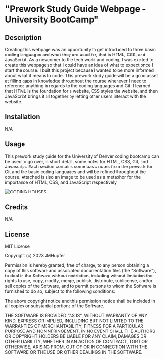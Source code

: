 # "Prework Study Guide Webpage - University BootCamp"

## Description

Creating this webpage was an opportunity to get introduced to three basic coding languages and what they are used for, that is HTML, CSS, and JavaScript. As a newcomer to the tech world and coding, I was excited to create this webpage so that I could have an idea of what to expect once I start the course. I built this project because I wanted to be more informed about what it means to code. This prework study guide will be a good asset at filling gaps in knowledge throughout the course whenever I need to reference anything in regards to the coding languages and Git. I learned that HTML is the foundation for a website, CSS styles the website, and then JavaScript brings it all together by letting other users interact with the website. 

## Installation

N/A

## Usage

This prework study guide for the University of Denver coding bootcamp can be used to go over, in short detail, some notes for HTML, CSS, Git, and Javascript. Each section contains some basic notes from the prework for Git and the basic coding languages and will be refined throughout the course. Attached is also an image to be used as a metaphor for the importance of HTML, CSS, and JavaScript respectively.

![CODING HOUSES](prework-study-guide\assets\coding-houses.png)

## Credits

N/A

## License

MIT License

Copyright (c) 2023 JMHupfer

Permission is hereby granted, free of charge, to any person obtaining a copy
of this software and associated documentation files (the "Software"), to deal
in the Software without restriction, including without limitation the rights
to use, copy, modify, merge, publish, distribute, sublicense, and/or sell
copies of the Software, and to permit persons to whom the Software is
furnished to do so, subject to the following conditions:

The above copyright notice and this permission notice shall be included in all
copies or substantial portions of the Software.

THE SOFTWARE IS PROVIDED "AS IS", WITHOUT WARRANTY OF ANY KIND, EXPRESS OR
IMPLIED, INCLUDING BUT NOT LIMITED TO THE WARRANTIES OF MERCHANTABILITY,
FITNESS FOR A PARTICULAR PURPOSE AND NONINFRINGEMENT. IN NO EVENT SHALL THE
AUTHORS OR COPYRIGHT HOLDERS BE LIABLE FOR ANY CLAIM, DAMAGES OR OTHER
LIABILITY, WHETHER IN AN ACTION OF CONTRACT, TORT OR OTHERWISE, ARISING FROM,
OUT OF OR IN CONNECTION WITH THE SOFTWARE OR THE USE OR OTHER DEALINGS IN THE
SOFTWARE.
